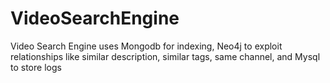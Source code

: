 # VideoSearchEngine
Video Search Engine uses Mongodb for indexing, Neo4j to exploit relationships like similar description, similar tags, same channel, and Mysql to store logs
